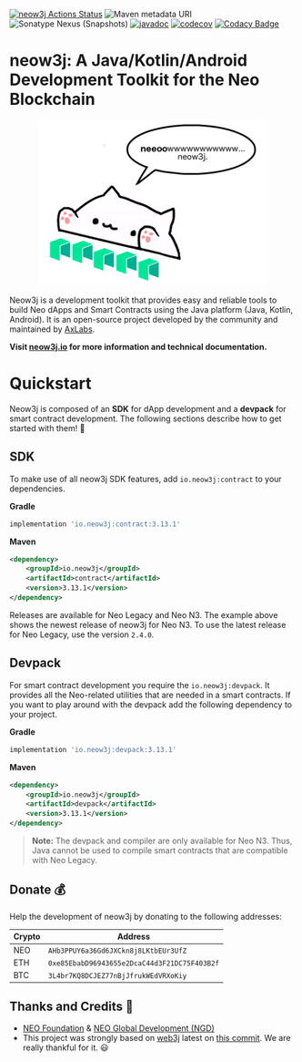 [![neow3j Actions Status](https://github.com/neow3j/neow3j/workflows/neow3j-ci-cd/badge.svg)](https://github.com/neow3j/neow3j/actions)
![Maven metadata URI](https://img.shields.io/maven-metadata/v/http/search.maven.org/maven2/io/neow3j/core/maven-metadata.xml.svg)
![Sonatype Nexus (Snapshots)](https://img.shields.io/nexus/s/http/oss.sonatype.org/io.neow3j/core.svg)
[![javadoc](https://javadoc.io/badge2/io.neow3j/core/javadoc.svg)](https://javadoc.io/doc/io.neow3j)
[![codecov](https://codecov.io/gh/neow3j/neow3j/branch/master-3.x/graph/badge.svg?token=Xd0m5I7cz0)](https://codecov.io/gh/neow3j/neow3j)
[![Codacy Badge](https://api.codacy.com/project/badge/Grade/f82a724b90a94df88e11c6462f2176ca)](https://www.codacy.com/manual/gsmachado/neow3j?utm_source=github.com&amp;utm_medium=referral&amp;utm_content=neow3j/neow3j&amp;utm_campaign=Badge_Grade)

# neow3j: A Java/Kotlin/Android Development Toolkit for the Neo Blockchain

<p align="center">
<img src="./images/neow3j-neo3-with-balloon.png" alt="Bongo Cat Neow3j" width="400" height="291" />
</p>

Neow3j is a development toolkit that provides easy and reliable tools to build Neo dApps and
Smart Contracts using the Java platform (Java, Kotlin, Android). It is an open-source project
developed by the community and maintained by [AxLabs](https://axlabs.com).

**Visit [neow3j.io](https://neow3j.io) for more information and technical documentation.**

# Quickstart

Neow3j is composed of an **SDK** for dApp development and a **devpack** for smart contract
development. The following sections describe how to get started with them! :rocket:

## SDK

To make use of all neow3j SDK features, add `io.neow3j:contract` to your dependencies.

__Gradle__

```groovy
implementation 'io.neow3j:contract:3.13.1'
```

__Maven__

```xml
<dependency>
    <groupId>io.neow3j</groupId>
    <artifactId>contract</artifactId>
    <version>3.13.1</version>
</dependency>
```

Releases are available for Neo Legacy and Neo N3. The example above shows the newest release of neow3j for
Neo N3. To use the latest release for Neo Legacy, use the version `2.4.0`.

## Devpack

For smart contract development you require the `io.neow3j:devpack`. It provides all the Neo-related
utilities that are needed in a smart contracts. If you want to play around with the devpack add the
following dependency to your project.

__Gradle__

```groovy
implementation 'io.neow3j:devpack:3.13.1'
```

__Maven__

```xml
<dependency>
    <groupId>io.neow3j</groupId>
    <artifactId>devpack</artifactId>
    <version>3.13.1</version>
</dependency>
```

> **Note:** The devpack and compiler are only available for Neo N3. Thus, Java cannot be used to
compile smart contracts that are compatible with Neo Legacy.

## Donate :moneybag:

Help the development of neow3j by donating to the following addresses:

| Crypto   | Address                                      |
|----------|----------------------------------------------|
| NEO      | `AHb3PPUY6a36Gd6JXCkn8j8LKtbEUr3UfZ`         |
| ETH      | `0xe85EbabD96943655e2DcaC44d3F21DC75F403B2f` |
| BTC      | `3L4br7KQ8DCJEZ77nBjJfrukWEdVRXoKiy`         |


## Thanks and Credits :pray:

* [NEO Foundation](https://neo.org/contributors) & [NEO Global Development (NGD)](https://neo.org/contributors)
* This project was strongly based on [web3j](https://web3j.io) latest on [this commit](https://github.com/web3j/web3j/commit/2a259ece9736c0338fbb66b1be4c04aba0855254). We are really thankful for it. :smiley:
